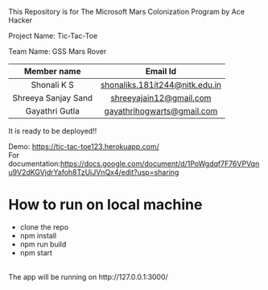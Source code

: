 This Repository is for The Microsoft Mars Colonization Program by Ace Hacker

Project Name: Tic-Tac-Toe

Team Name: GSS Mars Rover



| Member name|Email Id| 
| :------------: |:---------------:| 
| Shonali K S     |shonaliks.181it244@nitk.edu.in  |
| Shreeya Sanjay Sand|shreeyajain12@gmail.com|    
| Gayathri Gutla |      gayathrihogwarts@gmail.com  |  
 


It is ready to be deployed!!

Demo: https://tic-tac-toe123.herokuapp.com/<br/>
For documentation:https://docs.google.com/document/d/1PoWgdqf7F76VPVqnu9V2dKGVjdrYafoh8TzUiJVnQx4/edit?usp=sharing

# How to run on local machine

- clone the repo
- npm install
- npm run build
- npm start
<br/>
The app will be running on http://127.0.0.1:3000/
